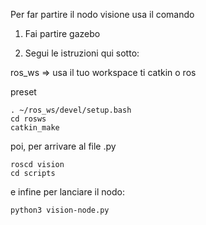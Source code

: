 Per far partire il nodo visione usa il comando

1. Fai partire gazebo

2. Segui le istruzioni qui sotto:

ros_ws => usa il tuo workspace ti catkin o ros


preset
```
. ~/ros_ws/devel/setup.bash
cd rosws
catkin_make
```

poi, per arrivare al file .py
```
roscd vision
cd scripts
```

e infine per lanciare il nodo:
```
python3 vision-node.py 
```
